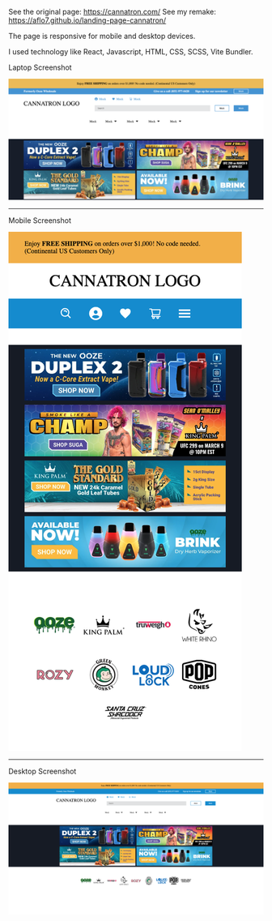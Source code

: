 See the original page: https://cannatron.com/
See my remake: https://aflo7.github.io/landing-page-cannatron/


The page is responsive for mobile and desktop devices.

I used technology like React, Javascript, HTML, CSS, SCSS, Vite Bundler.


Laptop Screenshot

![alt](./laptop.png)

<hr>


Mobile Screenshot

![alt](./mobile.png)

<hr>

Desktop Screenshot

![alt](./desktop.png)